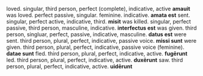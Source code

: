 loved. singular, third person, perfect (complete), indicative, active **amauit**
was loved. perfect passive, singular. feminine. indicative. **amata est**
sent. singular, perfect active, indicative, third. **misit**
was killed. singular, perfect passive, third person, masculine, indicative. **interfectus est**
was given. third person, singluar, perfect, passive, indicative, masculine. **datus est**
were sent. third person, plural, perfect, indicative, passive voice. **missi sunt**
were given. third person, plural, perfect, indicative, passive voice (feminine). **datae sunt**
fled. third person, plural, perfect, indicative, active. **fugērunt**
led. third person, plural, perfect, indicative, active. **duxērunt**
saw. third person, plural, perfect, indicative, active. **uidērunt** 
